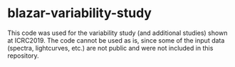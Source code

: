 # blazar-variability-study

This code was used for the variability study (and additional studies) shown at ICRC2019. The code cannot be used as is, since some of the input data (spectra, lightcurves, etc.) are not public and were not included in this repository. 

